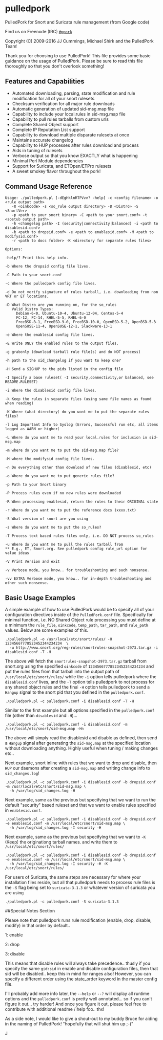 pulledpork
==========

PulledPork for Snort and Suricata rule management (from Google code)

Find us on Freenode (IRC) [`#ppork`](https://webchat.freenode.net/?channels=pulledpork)

Copyright (C) 2009-2016 JJ Cummings, Michael Shirk and the PulledPork Team!


Thank you for choosing to use PulledPork!  This file provides some basic
guidance on the usage of PulledPork.  Please be sure to read this file
thoroughly so that you don't overlook something!


## Features and Capabilities

 * Automated downloading, parsing, state modification and rule modification
   for all of your snort rulesets.
 * Checksum verification for all major rule downloads
 * Automatic generation of updated sid-msg.map file
 * Capability to include your local.rules in sid-msg.map file
 * Capability to pull rules tarballs from custom urls
 * Complete Shared Object support
 * Complete IP Reputation List support
 * Capability to download multiple disparate rulesets at once
 * Maintains accurate changelog
 * Capability to HUP processes after rules download and process
 * Aids in tuning of rulesets
 * Verbose output so that you know EXACTLY what is happening
 * Minimal Perl Module dependencies
 * Support for Suricata, and ETOpen/ETPro rulesets
 * A sweet smokey flavor throughout the pork!


## Command Usage Reference

    Usage: ./pulledpork.pl [-dEgHklnRTPVvv? -help] -c <config filename> -o <rule output path>
       -O <oinkcode> -s <so_rule output directory> -D <Distro> -S <SnortVer>
       -p <path to your snort binary> -C <path to your snort.conf> -t <sostub output path>
       -h <changelog path> -I (security|connectivity|balanced) -i <path to disablesid.conf>
       -b <path to dropsid.conf> -e <path to enablesid.conf> -M <path to modifysid.conf>
       -r <path to docs folder> -K <directory for separate rules files>

    Options:

    -help/? Print this help info.

    -b Where the dropsid config file lives.

    -C Path to your snort.conf

    -c Where the pulledpork config file lives.

    -d Do not verify signature of rules tarball, i.e. downloading fron non VRT or ET locations.

    -D What Distro are you running on, for the so_rules
       Valid Distro Types:
         Debian-6-0, Ubuntu-10-4, Ubuntu-12-04, Centos-5-4
         FC-12, FC-14, RHEL-5-5, RHEL-6-0
         FreeBSD-8-1, FreeBSD-9-0, FreeBSD-10-0, OpenBSD-5-2, OpenBSD-5-3
         OpenSUSE-11-4, OpenSUSE-12-1, Slackware-13-1	

    -e Where the enablesid config file lives.

    -E Write ONLY the enabled rules to the output files.

    -g grabonly (download tarball rule file(s) and do NOT process)

    -h path to the sid_changelog if you want to keep one?

    -H Send a SIGHUP to the pids listed in the config file

    -I Specify a base ruleset( -I security,connectivity,or balanced, see README.RULESET)

    -i Where the disablesid config file lives.

    -k Keep the rules in separate files (using same file names as found when reading)

    -K Where (what directory) do you want me to put the separate rules files?

    -l Log Important Info to Syslog (Errors, Successful run etc, all items logged as WARN or higher) 

    -L Where do you want me to read your local.rules for inclusion in sid-msg.map

    -m where do you want me to put the sid-msg.map file?

    -M where the modifysid config file lives.

    -n Do everything other than download of new files (disablesid, etc)

    -o Where do you want me to put generic rules file?

    -p Path to your Snort binary

    -P Process rules even if no new rules were downloaded

    -R When processing enablesid, return the rules to their ORIGINAL state

    -r Where do you want me to put the reference docs (xxxx.txt)

    -S What version of snort are you using

    -s Where do you want me to put the so_rules?

    -T Process text based rules files only, i.e. DO NOT process so_rules

    -u Where do you want me to pull the rules tarball from
    ** E.g., ET, Snort.org. See pulledpork config rule_url option for value ideas

    -V Print Version and exit

    -v Verbose mode, you know.. for troubleshooting and such nonsense.

    -vv EXTRA Verbose mode, you know.. for in-depth troubleshooting and other such nonsense.

## Basic Usage Examples

A simple example of how to use PulledPork would be to specify all of your configuration directives inside of the
`PulledPork.conf` file.  Specifically for minimal function, i.e. NO Shared Object rule processing you must define 
at a minimum the `rule_file`, `oinkcode`, `temp_path`, `tar_path`, and `rule_path` values.  Below are some examples of this.

    ./pulledpork.pl -o /usr/local/etc/snort/rules/ -O 12345667778523452344234234  \
      -u http://www.snort.org/reg-rules/snortrules-snapshot-2973.tar.gz -i disablesid.conf -T -H

The above will fetch the `snortrules-snapshot-2973.tar.gz` tarball from snort.org using the specified `oinkcode` of 
`12345667778523452344234234` and put the rules files from that tarball into the output path of 
`/usr/local/etc/snort/rules/` while the `-i` option tells pulledpork where the
`disablesid.conf` lives, and the `-T` option tells pulledpork to not process for any shared object rules and the final
`-H` option tells pulledpork to send a `Hangup` signal to the snort pid that you defined in the `pulledpork.conf`.

    ./pulledpork.pl -c pulledpork.conf -i disablesid.conf -T -H

Similar to the first example but all options specified in the `pulledpork.conf` file (other than `disablesid` and `-H`)...

    ./pulledpork.pl -c pulledpork.conf -i disablesid.conf -m /usr/local/etc/snort/sid-msg.map -Hn

The above will simply read the disablesid and disable as defined, then send a `Hangup` signal after generating the `sid-msg.map`
at the specified location without downloading anything.
Highly useful when tuning / making changes etc..

Next example, snort inline with rules that we want to drop and disable, then `HUP` our daemons after creating a `sid-msg.map`
and writing change info to `sid_changes.log`!

    ./pulledpork.pl -c pulledpork.conf -i disablesid.conf -b dropsid.conf -m /usr/local/etc/snort/sid-msg.map \
      -h /var/log/sid_changes.log -H

Next example, same as the previous but specifying that we want to run the default "security" based ruleset
and that we want to enable rules specified in `enablesid.conf`.

    ./pulledpork.pl -c pulledpork.conf -i disablesid.conf -b dropsid.conf -e enablesid.conf -m /usr/local/etc/snort/sid-msg.map \
      -h /var/log/sid_changes.log -I security -H

Next example, same as the previous but specifying that we want to `-K` (Keep) the originationg tarball names.
and write them to `/usr/local/etc/snort/rules/`

    ./pulledpork.pl -c pulledpork.conf -i disablesid.conf -b dropsid.conf -e enablesid.conf -m /usr/local/etc/snort/sid-msg.map \
      -h /var/log/sid_changes.log -I security -H -K /usr/local/etc/snort/rules/

For users of Suricata, the same steps are necessary for where your installation files reside, but all that pulledpork needs to process
rule files is the `-S` flag being set to `suricata-3.1.3` or whatever version of suricata you are using

    ./pulledpork.pl -c pulledpork.conf -S suricata-3.1.3


##Special Notes Section

Please note that pulledpork runs rule modification (enable, drop, disable, modify) in that order by default..

1: enable

2: drop

3: disable

This means that disable rules will always take precedence.. thusly if you specify the same `gid:sid` 
in enable and disable configuration files, then that sid will be disabled.. keep this in mind 
for ranges also!  However, you can specify a different order using the state_order keyword in the
master config file.

I'll probably add more info later, the `--help` or `--?` will display all runtime options and the `pulledpork.conf` is
pretty well annotated... so if you can't figure it out... try harder!  And once you figure it out, please feel 
free to contribute with additional readme / help foo.. thx!

As a side note, I would like to give a shout-out to my buddy Bruce for aiding in the naming of PulledPork!
"hopefully that will shut him up ;-)"

J
